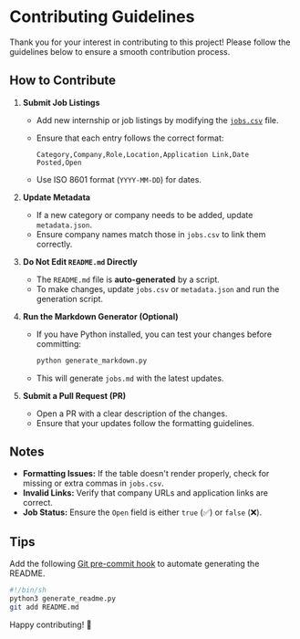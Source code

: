 # Contributing Guidelines

Thank you for your interest in contributing to this project! Please follow the guidelines below to ensure a smooth contribution process.

## How to Contribute

1. **Submit Job Listings**  
   - Add new internship or job listings by modifying the [`jobs.csv`](./jobs.csv) file.
   - Ensure that each entry follows the correct format:

        ```csv
        Category,Company,Role,Location,Application Link,Date Posted,Open
        ```

   - Use ISO 8601 format (`YYYY-MM-DD`) for dates.

2. **Update Metadata**  
   - If a new category or company needs to be added, update `metadata.json`.  
   - Ensure company names match those in `jobs.csv` to link them correctly.

3. **Do Not Edit `README.md` Directly**  
   - The `README.md` file is **auto-generated** by a script.
   - To make changes, update `jobs.csv` or `metadata.json` and run the generation script.

4. **Run the Markdown Generator (Optional)**  
   - If you have Python installed, you can test your changes before committing:

     ```sh
     python generate_markdown.py
     ```

   - This will generate `jobs.md` with the latest updates.

5. **Submit a Pull Request (PR)**  
   - Open a PR with a clear description of the changes.
   - Ensure that your updates follow the formatting guidelines.

## Notes

- **Formatting Issues:** If the table doesn't render properly, check for missing or extra commas in `jobs.csv`.
- **Invalid Links:** Verify that company URLs and application links are correct.
- **Job Status:** Ensure the `Open` field is either `true` (✅) or `false` (❌).

## Tips

Add the following [Git pre-commit hook](https://git-scm.com/book/ms/v2/Customizing-Git-Git-Hooks) to automate generating the README.

```sh
#!/bin/sh
python3 generate_readme.py
git add README.md
```

Happy contributing! 🚀
